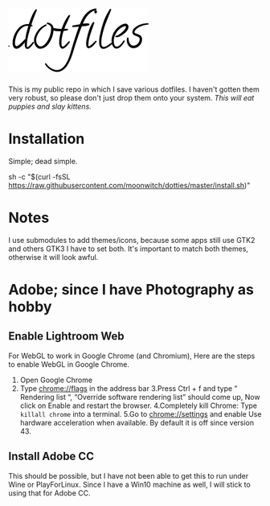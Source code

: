 # ![.dotfiles](header.png)

This is my public repo in which I save various dotfiles. I haven't gotten them very robust, so please don't just drop them onto your system. _This will eat puppies and slay kittens._

# Installation

Simple; dead simple.

sh -c "$(curl -fsSL https://raw.githubusercontent.com/moonwitch/dotties/master/install.sh)"

# Notes

I use submodules to add themes/icons, because some apps still use GTK2 and others GTK3 I have to set both.
It's important to match both themes, otherwise it will look awful.

# Adobe; since I have Photography as hobby

## Enable Lightroom Web
For WebGL to work in Google Chrome (and Chromium), Here are the steps to enable WebGL in Google Chrome.
1. Open Google Chrome
2. Type [chrome://flags](chrome://flags) in the address bar
3.Press Ctrl + f and type ” Rendering list “, “Override software rendering list” should come up, Now click on Enable and restart the browser.
4.Completely kill Chrome: Type `killall chrome` into a terminal.
5.Go to [chrome://settings](chrome://settings) and enable Use hardware acceleration when available. By default it is off since version 43.

## Install Adobe CC
This should be possible, but I have not been able to get this to run under Wine or PlayForLinux. Since I have a Win10 machine as well, I will stick to using that for Adobe CC.
